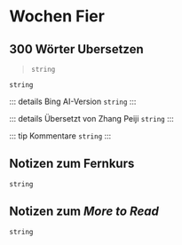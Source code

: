 # Wochen Fier

## 300 Wörter Ubersetzen

> `string`

`string`

::: details Bing AI-Version
`string`
:::

::: details Übersetzt von Zhang Peiji
`string`
:::

::: tip Kommentare
`string`
:::

## Notizen zum Fernkurs

`string`

## Notizen zum *More to Read*

`string`
